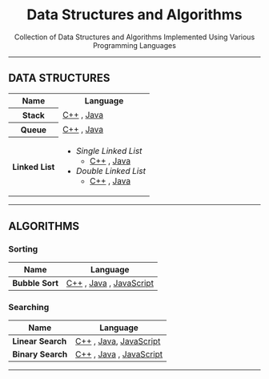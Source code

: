 <h1 align="center">Data Structures and Algorithms</h1>
<p align="center">Collection of Data Structures and Algorithms Implemented Using Various Programming Languages</p>

<hr />

<h2>DATA STRUCTURES</h2>

<table>
  <tr>
    <th>Name</th>
    <th>Language</th>
  </tr>
  <tr>
    <th>Stack</th>
    <td>
    <a href="./C++/Data%20Structures/Stack.cpp">C++</a> , 
      <a href="./Java/Data%20Structures/StackIMP.java">Java</a>
    </td>
  </tr>
  <tr>
    <th>Queue</th>
    <td>
      <a href="./C%2B%2B/Data%20Structures/Queue.cpp">C++</a> , 
      <a href="./Java/Data%20Structures/QueueIMP.java">Java</a>
    </td>
  </tr>
  <tr>
    <th>Linked List</th>
    <td>
      <ul>
        <li>
          <i>Single Linked List</i>
          <ul>
            <li>
            <a href="./C++/Data%20Structures/Linked%20List/Single_Linked_List.cpp">C++</a> , 
              <a href="./Java/Data%20Structures/Linked%20List/Single_Linked_List.java">Java</a>
            </li>
          </ul>
        </li>
        <li>
          <i>Double Linked List</i>
          <ul>
            <li>
            <a href="./C++/Data%20Structures/Linked%20List/Double_Linked_List.cpp">C++</a> , 
              <a href="./Java/Data%20Structures/Linked%20List/Double_Linked_List.java">Java</a>
            </li>
          </ul>
        </li>
      </ul>
    </td>
  </tr>
</table>

<hr />

<h2>ALGORITHMS</h2>

<h3>Sorting</h3>

| Name | Language |
| --- | --- |
| <b>Bubble Sort</b> | [C++](./C++/Algorithms/Sorting/Bubble_Sort.cpp) , [Java](./Java/Algorithms/Sorting/Bubble_Sort.java) , [JavaScript](./JavaScript/Algorithms/Sorting/Bubble_Sort.js) |

<h3>Searching</h3>

| Name | Language |
| --- | --- |
| <b>Linear Search</b> | [C++](./C++/Algorithms/Searching/Linear_Search.cpp) , [Java](./Java/Algorithms/Searching/Linear_Search.java), [JavaScript](./JavaScript/Algorithms/Searching/Linear_Search.js) |
| <b>Binary Search</b> | [C++](./C++/Algorithms/Searching/Binary_Search.cpp) , [Java](./Java/Algorithms/Searching/Binary_Search.java) , [JavaScript](./JavaScript/Algorithms/Searching/Binary_Search.js) |

<hr />

